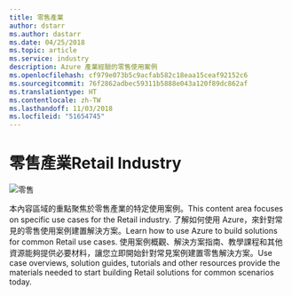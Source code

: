 ```yaml
---
title: 零售產業
author: dstarr
ms.author: dastarr
ms.date: 04/25/2018
ms.topic: article
ms.service: industry
description: Azure 產業經驗的零售使用案例
ms.openlocfilehash: cf979e073b5c9acfab582c18eaa15ceaf92152c6
ms.sourcegitcommit: 76f2862adbec59311b5888e043a120f89dc862af
ms.translationtype: HT
ms.contentlocale: zh-TW
ms.lasthandoff: 11/03/2018
ms.locfileid: "51654745"
---
```

# <a name="retail-industry"></a><span data-ttu-id="4bee7-103">零售產業</span><span class="sxs-lookup"><span data-stu-id="4bee7-103">Retail Industry</span></span>

![零售](./assets/index-assets/retailers.png)

<span data-ttu-id="4bee7-105">本內容區域的重點聚焦於零售產業的特定使用案例。</span><span class="sxs-lookup"><span data-stu-id="4bee7-105">This content area focuses on specific use cases for the Retail industry.</span></span> <span data-ttu-id="4bee7-106">了解如何使用 Azure，來針對常見的零售使用案例建置解決方案。</span><span class="sxs-lookup"><span data-stu-id="4bee7-106">Learn how to use Azure to build solutions for common Retail use cases.</span></span> <span data-ttu-id="4bee7-107">使用案例概觀、解決方案指南、教學課程和其他資源能夠提供必要材料，讓您立即開始針對常見案例建置零售解決方案。</span><span class="sxs-lookup"><span data-stu-id="4bee7-107">Use case overviews, solution guides, tutorials and other resources provide the materials needed to start building Retail solutions for common scenarios today.</span></span>